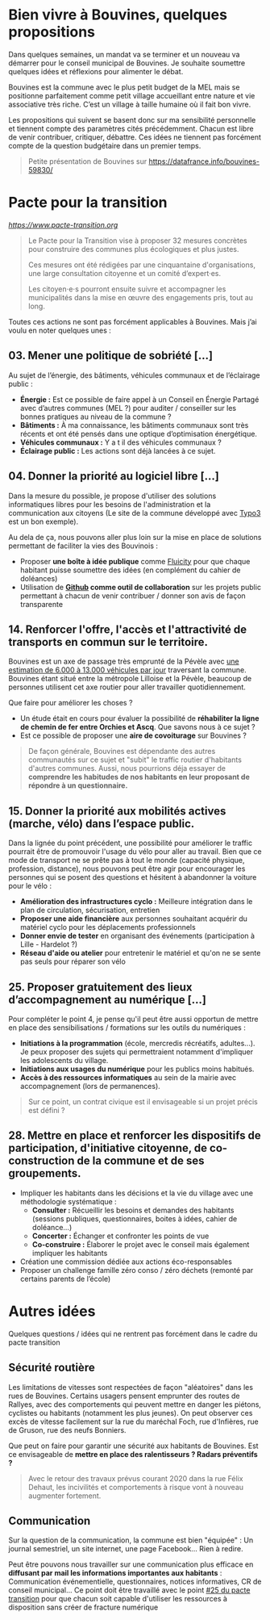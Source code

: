 # Bien vivre à Bouvines, quelques propositions

Dans quelques semaines, un mandat va se terminer et un nouveau va démarrer pour le conseil municipal de Bouvines. Je souhaite soumettre quelques idées et réflexions pour alimenter le débat.

Bouvines est la commune avec le plus petit budget de la MEL mais se positionne parfaitement comme petit village accueillant entre nature et vie associative très riche. C’est un village à taille humaine où il fait bon vivre.

Les propositions qui suivent se basent donc sur ma sensibilité personnelle et tiennent compte des paramètres cités précédemment. Chacun est libre de venir contribuer, critiquer, débattre. Ces idées ne tiennent pas forcément compte de la question budgétaire dans un premier temps.

> Petite présentation de Bouvines sur https://datafrance.info/bouvines-59830/

# Pacte pour la transition

_https://www.pacte-transition.org_

> Le Pacte pour la Transition vise à proposer 32 mesures concrètes pour construire des communes plus écologiques et plus justes.
>
> Ces mesures ont été rédigées par une cinquantaine d'organisations, une large consultation citoyenne et un comité d’expert·es.
>
> Les citoyen⋅e⋅s pourront ensuite suivre et accompagner les municipalités dans la mise en œuvre des engagements pris, tout au long.

Toutes ces actions ne sont pas forcément applicables à Bouvines. Mais j’ai voulu en noter quelques unes :

## 03. Mener une politique de sobriété [...]

Au sujet de l’énergie, des bâtiments, véhicules communaux et de l’éclairage public :

- **Énergie :** Est ce possible de faire appel à un Conseil en Énergie Partagé avec d’autres communes (MEL ?) pour auditer / conseiller sur les bonnes pratiques au niveau de la commune ?
- **Bâtiments :** À ma connaissance, les bâtiments communaux sont très récents et ont été pensés dans une optique d’optimisation énergétique.
- **Véhicules communaux :** Y a t il des véhicules communaux ?
- **Éclairage public :** Les actions sont déjà lancées à ce sujet.

## 04. Donner la priorité au logiciel libre [...]

Dans la mesure du possible, je propose d'utiliser des solutions informatiques libres pour les besoins de l'administration et la communication aux citoyens (Le site de la commune développé avec [Typo3](https://typo3.org) est un bon exemple).

Au dela de ça, nous pouvons aller plus loin sur la mise en place de solutions permettant de faciliter la vies des Bouvinois :

- Proposer **une boîte à idée publique** comme [Fluicity](https://www.flui.city/59830-bouvines?lang=fr) pour que chaque habitant puisse soumettre des idées (en complément du cahier de doléances)
- Utilisation de **[Github](https://www.github.com) comme outil de collaboration** sur les projets public permettant à chacun de venir contribuer / donner son avis de façon transparente

## 14. Renforcer l'offre, l'accès et l'attractivité de transports en commun sur le territoire.

Bouvines est un axe de passage très emprunté de la Pévèle avec [une estimation de 6.000 à 13.000 véhicules par jour](https://opendata.lillemetropole.fr/explore/dataset/voies_mel/table/?flg=fr&q=bouvines&location=17,50.57903,3.18723&basemap=jawg.streets) traversant la commune. Bouvines étant situé entre la métropole Lilloise et la Pévèle, beaucoup de personnes utilisent cet axe routier pour aller travailler quotidiennement.

Que faire pour améliorer les choses ?

- Un étude était en cours pour évaluer la possibilité de **réhabiliter la ligne de chemin de fer entre Orchies et Ascq**. Que savons nous à ce sujet ?
- Est ce possible de proposer une **aire de covoiturage** sur Bouvines ?

> De façon générale, Bouvines est dépendante des autres communautés sur ce sujet et "subit" le traffic routier d'habitants d'autres communes. Aussi, nous pourrions déja essayer de **comprendre les habitudes de nos habitants en leur proposant de répondre à un questionnaire.**

## 15. Donner la priorité aux mobilités actives (marche, vélo) dans l’espace public.

Dans la lignée du point précédent, une possibilité pour améliorer le traffic pourrait être de promouvoir l'usage du vélo pour aller au travail. Bien que ce mode de transport ne se prête pas à tout le monde (capacité physique, profession, distance), nous pouvons peut être agir pour encourager les personnes qui se posent des questions et hésitent à abandonner la voiture pour le vélo :

- **Amélioration des infrastructures cyclo :** Meilleure intégration dans le plan de circulation, sécurisation, entretien
- **Proposer une aide financière** aux personnes souhaitant acquérir du matériel cyclo pour les déplacements professionnels
- **Donner envie de tester** en organisant des événements (participation à Lille - Hardelot ?)
- **Réseau d'aide ou atelier** pour entretenir le matériel et qu'on ne se sente pas seuls pour réparer son vélo

## 25. Proposer gratuitement des lieux d’accompagnement au numérique [...]

Pour compléter le point 4, je pense qu'il peut être aussi opportun de mettre en place des sensibilisations / formations sur les outils du numériques :

- **Initiations à la programmation** (école, mercredis récréatifs, adultes...). Je peux proposer des sujets qui permettraient notamment d'impliquer les adolescents du village.
- **Initiations aux usages du numérique** pour les publics moins habitués.
- **Accès à des ressources informatiques** au sein de la mairie avec accompagnement (lors de permanences).

> Sur ce point, un contrat civique est il envisageable si un projet précis est défini ?

## 28. Mettre en place et renforcer les dispositifs de participation, d'initiative citoyenne, de co-construction de la commune et de ses groupements.

- Impliquer les habitants dans les décisions et la vie du village avec une méthodologie systématique :
  - **Consulter :** Récueillir les besoins et demandes des habitants (sessions publiques, questionnaires, boites à idées, cahier de doléance...)
  - **Concerter :** Échanger et confronter les points de vue
  - **Co-construire :** Élaborer le projet avec le conseil mais également impliquer les habitants
- Création une commission dédiée aux actions éco-responsables
- Proposer un challenge famille zéro conso / zéro déchets (remonté par certains parents de l’école)

# Autres idées

Quelques questions / idées qui ne rentrent pas forcément dans le cadre du pacte transition

## Sécurité routière

Les limitations de vitesses sont respectées de façon "aléatoires" dans les rues de Bouvines. Certains usagers pensent emprunter des routes de Rallyes, avec des comportements qui peuvent mettre en danger les piétons, cyclistes ou habitants (notamment les plus jeunes). On peut observer ces excès de vitesse facilement sur la rue du maréchal Foch, rue d'Infières, rue de Gruson, rue des neufs Bonniers.

Que peut on faire pour garantir une sécurité aux habitants de Bouvines. Est ce envisageable de **mettre en place des ralentisseurs ? Radars préventifs ?**

> Avec le retour des travaux prévus courant 2020 dans la rue Félix Dehaut, les incivilités et comportements à risque vont à nouveau augmenter fortement.

## Communication

Sur la question de la communication, la commune est bien "équipée" : Un journal semestriel, un site internet, une page Facebook... Rien à redire.

Peut être pouvons nous travailler sur une communication plus efficace en **diffusant par mail les informations importantes aux habitants** : Communication événementielle, questionnaires, notices informatives, CR de conseil municipal... Ce point doit être travaillé avec le point [#25 du pacte transition](##-25.-Proposer-gratuitement-des-lieux-d’accompagnement-au-numérique-[...])
pour que chacun soit capable d'utiliser les ressources à disposition sans créer de fracture numérique
